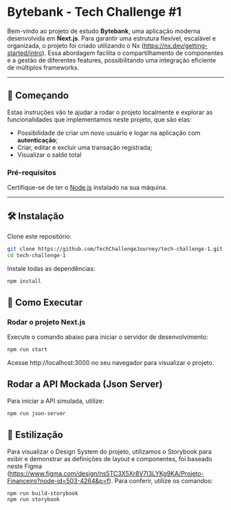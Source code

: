 # Bytebank - Tech Challenge #1

Bem-vindo ao projeto de estudo **Bytebank**, uma aplicação moderna desenvolvida em **Next.js**. Para garantir uma estrutura flexível, escalável e organizada, o projeto foi criado utilizando o Nx (https://nx.dev/getting-started/intro). Essa abordagem facilita o compartilhamento de componentes e a gestão de diferentes features, possibilitando uma integração eficiente de múltiplos frameworks.

---

## 🚀 Começando

Estas instruções vão te ajudar a rodar o projeto localmente e explorar as funcionalidades que implementamos neste projeto, que são elas:
- Possibilidade de criar um novo usuário e logar na aplicação com **autenticação**;
- Criar, editar e excluir uma transação registrada;
- Visualizar o saldo total 

### Pré-requisitos

Certifique-se de ter o [Node.js](https://nodejs.org/) instalado na sua máquina.

---

## 🛠️ Instalação

Clone este repositório:

```bash
git clone https://github.com/TechChallengeJourney/tech-challenge-1.git
cd tech-challenge-1
```

Instale todas as dependências:

```bash
npm install
```

## 🚀 Como Executar

### Rodar o projeto Next.js

Execute o comando abaixo para iniciar o servidor de desenvolvimento:

```bash
npm run start
```
Acesse http://localhost:3000 no seu navegador para visualizar o projeto.

## Rodar a API Mockada (Json Server)

Para iniciar a API simulada, utilize:

```bash
npm run json-server
```

## 🎨 Estilização

Para visualizar o Design System do projeto, utilizamos o Storybook para exibir e demonstrar as definições de layout e componentes, foi baseado neste Figma (https://www.figma.com/design/ns5TC3X5Xr8V7I3LYKg9KA/Projeto-Financeiro?node-id=503-4264&p=f). Para conferir, utilize os comandos:

```bash
npm run build-storybook
npm run storybook
```



